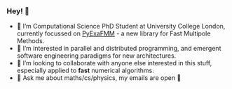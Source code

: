 ### Hey! 👋

- 🔭 I’m Computational Science PhD Student at University College London, currently focussed on [PyExaFMM](https://github.com/exafmm/pyexafmm) - a new library for Fast Multipole Methods.
- 🚀  I’m interested in parallel and distributed programming, and emergent software engineering paradigms for new architectures.
- 👯 I’m looking to collaborate with anyone else interested in this stuff, especially applied to __fast__ numerical algorithms. 
- 💬 Ask me about maths/cs/physics, my emails are open 🙂

